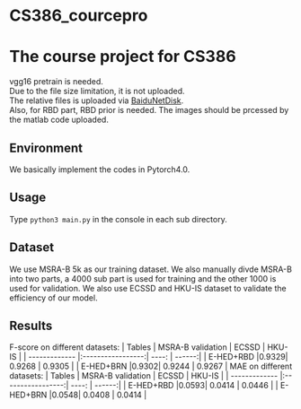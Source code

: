 # CS386_courcepro
The course project for CS386
==================================
vgg16 pretrain is needed.\
Due to the file size limitation, it is not uploaded.\
The relative files is uploaded via [BaiduNetDisk](https://pan.baidu.com/s/19BsSV-ah9nwPhVkXwDlpAg).\
Also, for RBD part, RBD prior is needed. The images should be prcessed by the matlab code uploaded.

Environment
----------------
We basically implement the codes in Pytorch4.0.

Usage
----------------
Type `python3 main.py` in the console in each sub directory.

Dataset
----------------
We use MSRA-B 5k as our training dataset. We also manually divde MSRA-B into two parts, a 4000 sub part is used for training and the other 1000 is used for validation.
We also use ECSSD and HKU-IS dataset to validate the efficiency of our model.

Results
----------------
F-score on different datasets:
| Tables        | MSRA-B validation | ECSSD | HKU-IS |
| ------------- |:-----------------:| ----: | ------:|
|  E-HED+RBD    |0.9329| 0.9268 | 0.9305 |
|  E-HED+BRN    |0.9302| 0.9244 | 0.9267 |
MAE on different datasets:
| Tables        | MSRA-B validation | ECSSD | HKU-IS |
| ------------- |:-----------------:| ----: | ------:|
|  E-HED+RBD    |0.0593| 0.0414 | 0.0446 |
|  E-HED+BRN    |0.0548| 0.0408 | 0.0414 |
